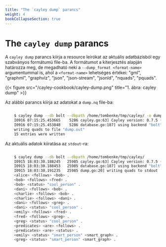 ```yaml
---
title: "The `cayley dump` parancs"
weight: 4
bookCollapseSection: true
---
```


# The `cayley dump` parancs

A `cayley dump` parancs kiírja a resource leírókat az aktuális adatbázisból egy szabványos formátumú file-ba. A formátumot a kiterjesztés alapján határozza meg, de megadható neki a `--dump_format <format-name>` argumentummal is, ahol a `<format-name>` lehetséges értékei: "gml", "graphml", "graphviz", "json", "json-stream", "jsonld", "nquads", "pquads".

{{< figure src="/cayley-cookbook/cayley-dump.png" title="1. ábra: cayley dump" >}}

Az alábbi parancs kiírja az adatokat a `dump.nq` file-ba:

```bash

    $ cayley dump --db bolt --dbpath /home/tombenke/tmp/cayley/ -o dump.out
    I0916 07:15:25.453665    5286 cayley.go:63] Cayley version: 0.7.5 (cf576babb7db)
    I0916 07:15:25.453848    5286 database.go:187] using backend "bolt" (/home/tombenke/tmp/cayley/)
    writing quads to file "dump.out"
    15 entries were written

```


Az aktuális adatok kiíratása az `stdout`-ra:

```bash

    $ cayley dump --db bolt --dbpath /home/tombenke/tmp/cayley/ 
    I0915 18:03:30.188245   25985 cayley.go:63] Cayley version: 0.7.5 (cf576babb7db)
    I0915 18:03:30.188453   25985 database.go:187] using backend "bolt" (/home/tombenke/tmp/cayley/)
    I0915 18:03:30.191235   25985 dump.go:20] writing quads to stdout
    <alice> <follows> <bob> .
    <bob> <follows> <fred> .
    <bob> <status> "cool_person" .
    <dani> <follows> <bob> .
    <charlie> <follows> <bob> .
    <charlie> <follows> <dani> .
    <dani> <follows> <greg> .
    <dani> <status> "cool_person" .
    <emily> <follows> <fred> .
    <fred> <follows> <greg> .
    <greg> <status> "cool_person" .
    <predicates> <are> <follows> .
    <predicates> <are> <status> .
    <emily> <status> "smart_person" <smart_graph> .
    <greg> <status> "smart_person" <smart_graph> .

```

